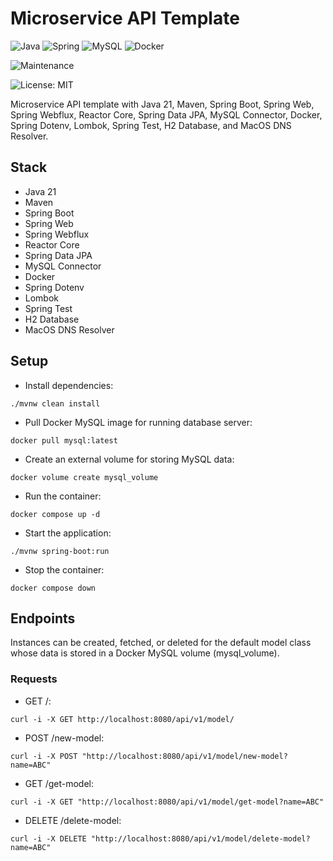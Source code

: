 # Microservice API Template

![Java](https://img.shields.io/badge/java-%23ED8B00.svg?style=for-the-badge&logo=openjdk&logoColor=white) ![Spring](https://img.shields.io/badge/spring-%236DB33F.svg?style=for-the-badge&logo=spring&logoColor=white) ![MySQL](https://img.shields.io/badge/mysql-4479A1.svg?style=for-the-badge&logo=mysql&logoColor=white) ![Docker](https://img.shields.io/badge/docker-%230db7ed.svg?style=for-the-badge&logo=docker&logoColor=white)

![Maintenance](https://img.shields.io/badge/Maintained%3F-yes-green.svg)

![License: MIT](https://img.shields.io/badge/License-MIT-yellow.svg)

Microservice API template with Java 21, Maven, Spring Boot, Spring Web, Spring Webflux, Reactor Core, Spring Data JPA, MySQL Connector, Docker, Spring Dotenv, Lombok, Spring Test, H2 Database, and MacOS DNS Resolver.

## Stack

- Java 21
- Maven
- Spring Boot
- Spring Web
- Spring Webflux
- Reactor Core
- Spring Data JPA
- MySQL Connector
- Docker
- Spring Dotenv
- Lombok
- Spring Test
- H2 Database
- MacOS DNS Resolver

## Setup

- Install dependencies:
```
./mvnw clean install
```

- Pull Docker MySQL image for running database server:
```
docker pull mysql:latest
```

- Create an external volume for storing MySQL data:
```
docker volume create mysql_volume
```

- Run the container:
```
docker compose up -d
```

- Start the application:
```
./mvnw spring-boot:run
```

- Stop the container:
```
docker compose down
```

## Endpoints

Instances can be created, fetched, or deleted for the default model class whose data is stored in a Docker MySQL volume (mysql_volume).

### Requests

- GET /:
```
curl -i -X GET http://localhost:8080/api/v1/model/
```

- POST /new-model: 
```
curl -i -X POST "http://localhost:8080/api/v1/model/new-model?name=ABC"
```

- GET /get-model:
```
curl -i -X GET "http://localhost:8080/api/v1/model/get-model?name=ABC"
```

- DELETE /delete-model:
```
curl -i -X DELETE "http://localhost:8080/api/v1/model/delete-model?name=ABC"
```
